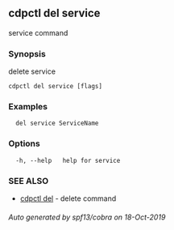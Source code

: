 ## cdpctl del service

service command

### Synopsis

delete service

```
cdpctl del service [flags]
```

### Examples

```
  del service ServiceName
```

### Options

```
  -h, --help   help for service
```

### SEE ALSO

* [cdpctl del](cdpctl_del.md)	 - delete command

###### Auto generated by spf13/cobra on 18-Oct-2019
